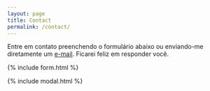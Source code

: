 ```yaml
---
layout: page
title: Contact
permalink: /contact/
---
```


Entre em contato preenchendo o formulário abaixo ou enviando-me diretamente um [e-mail](mailto:{{site.email}}). Ficarei feliz em responder você.

{% include form.html %}

{% include modal.html %}